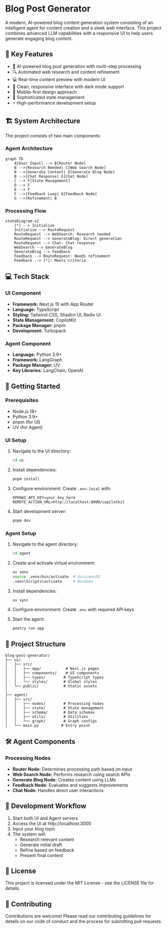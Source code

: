 # Blog Post Generator

A modern, AI-powered blog content generation system consisting of an intelligent agent for content creation and a sleek web interface. This project combines advanced LLM capabilities with a responsive UI to help users generate engaging blog content.

## 🌟 Key Features

- 🤖 AI-powered blog post generation with multi-step processing
- 🔍 Automated web research and content refinement
- 💻 Real-time content preview with modern UI
- 🎨 Clean, responsive interface with dark mode support
- 📱 Mobile-first design approach
- 🔄 Sophisticated state management
- ⚡ High-performance development setup

## 🏗️ System Architecture

The project consists of two main components:

### Agent Architecture
```mermaid
graph TD
    A[User Input] --> B[Router Node]
    B -->|Research Needed| C[Web Search Node]
    B -->|Generate Content| D[Generate Blog Node]
    B -->|Chat Response| E[Chat Node]
    C --> F[State Management]
    D --> F
    E --> F
    F -->|Feedback Loop| G[Feedback Node]
    G -->|Refinement| B
```

### Processing Flow
```mermaid
stateDiagram-v2
    [*] --> Initialize
    Initialize --> RouteRequest
    RouteRequest --> WebSearch: Research needed
    RouteRequest --> GenerateBlog: Direct generation
    RouteRequest --> Chat: Chat response
    WebSearch --> GenerateBlog
    GenerateBlog --> Feedback
    Feedback --> RouteRequest: Needs refinement
    Feedback --> [*]: Meets criteria
```

## 💻 Tech Stack

### UI Component
- **Framework:** Next.js 15 with App Router
- **Language:** TypeScript
- **Styling:** Tailwind CSS, Shadcn UI, Radix UI
- **State Management:** CopilotKit
- **Package Manager:** pnpm
- **Development:** Turbopack

### Agent Component
- **Language:** Python 3.9+
- **Framework:** LangGraph
- **Package Manager:** UV
- **Key Libraries:** LangChain, OpenAI

## 🚀 Getting Started

### Prerequisites
- Node.js 18+
- Python 3.9+
- pnpm (for UI)
- UV (for Agent)

### UI Setup

1. Navigate to the UI directory:
   ```bash
   cd ui
   ```

2. Install dependencies:
   ```bash
   pnpm install
   ```

3. Configure environment:
   Create `.env.local` with:
   ```
   OPENAI_API_KEY=your_key_here
   REMOTE_ACTION_URL=http://localhost:8000/copilotkit
   ```

4. Start development server:
   ```bash
   pnpm dev
   ```

### Agent Setup

1. Navigate to the agent directory:
   ```bash
   cd agent
   ```

2. Create and activate virtual environment:
   ```bash
   uv venv
   source .venv/bin/activate  # Unix/macOS
   .venv\Scripts\activate     # Windows
   ```

3. Install dependencies:
   ```bash
   uv sync
   ```

4. Configure environment:
   Create `.env` with required API keys

5. Start the agent:
   ```bash
   poetry run app
   ```

## 📁 Project Structure

```
blog-post-generator/
├── ui/
│   ├── src/
│   │   ├── app/           # Next.js pages
│   │   ├── components/    # UI components
│   │   ├── types/        # TypeScript types
│   │   └── styles/       # Global styles
│   └── public/           # Static assets
│
├── agent/
│   ├── src/
│   │   ├── nodes/        # Processing nodes
│   │   ├── state/        # State management
│   │   ├── schema/       # Data schemas
│   │   ├── utils/        # Utilities
│   │   └── graph/        # Graph configs
│   └── main.py          # Entry point
```

## 🛠️ Agent Components

### Processing Nodes
- **Router Node:** Determines processing path based on input
- **Web Search Node:** Performs research using search APIs
- **Generate Blog Node:** Creates content using LLMs
- **Feedback Node:** Evaluates and suggests improvements
- **Chat Node:** Handles direct user interactions

## 🔄 Development Workflow

1. Start both UI and Agent servers
2. Access the UI at http://localhost:3000
3. Input your blog topic
4. The system will:
   - Research relevant content
   - Generate initial draft
   - Refine based on feedback
   - Present final content

## 📝 License

This project is licensed under the MIT License - see the LICENSE file for details.

## 🤝 Contributing

Contributions are welcome! Please read our contributing guidelines for details on our code of conduct and the process for submitting pull requests.
